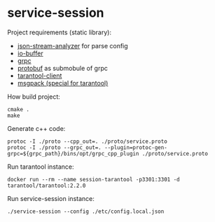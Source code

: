 # service-session

Project requirements (static library):
  - [json-stream-analyzer](https://github.com/Alexander1000/json-stream-analyzer) for parse config
  - [io-buffer](https://github.com/Alexander1000/io-buffer)
  - [grpc](https://github.com/grpc/grpc.git)
  - [protobuf](https://github.com/google/protobuf.git) as submobule of grpc
  - [tarantool-client](https://github.com/tarantool/tarantool-c.git)
  - [msgpack (special for tarantool)](https://github.com/tarantool/msgpuck.git)

How build project:
```shell
cmake .
make
```

Generate c++ code:
```shell
protoc -I ./proto --cpp_out=. ./proto/service.proto
protoc -I ./proto --grpc_out=. --plugin=protoc-gen-grpc=${grpc_path}/bins/opt/grpc_cpp_plugin ./proto/service.proto
```

Run tarantool instance:
```shell
docker run --rm --name session-tarantool -p3301:3301 -d tarantool/tarantool:2.2.0
```

Run service-session instance:
```shell
./service-session --config ./etc/config.local.json
```
